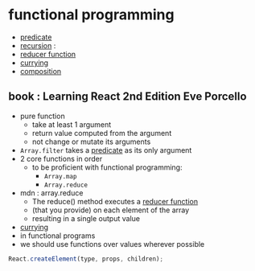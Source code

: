 # functional programming

- [predicate](predicate)
- [recursion](recursion) :
- [reducer function](reducer-function)
- [currying](currying)
- [composition](composition)

## book : Learning React 2nd Edition Eve Porcello

- pure function
     - take at least 1 argument
     - return value computed from the argument
     - not change or mutate its arguments
- `Array.filter` takes a [predicate](predicate) as its only argument
- 2 core functions in order
     - to be proficient with functional programming:
          - `Array.map`
          - `Array.reduce`
- mdn : array.reduce
     - The reduce() method executes a [reducer function](reducer-function)
     - (that you provide) on each element of the array
     - resulting in a single output value
- [currying](currying)
- in functional programs
- we should use functions over values wherever possible

```javascript
React.createElement(type, props, children);
```
